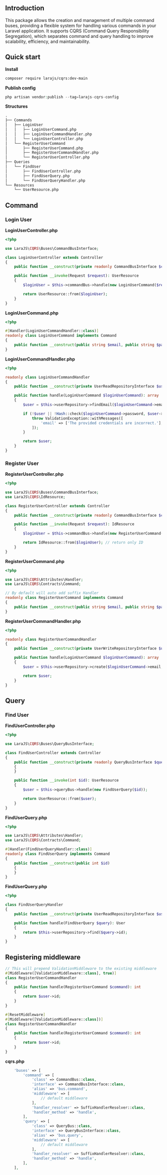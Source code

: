 ## Introduction

This package allows the creation and management of multiple command buses, providing a flexible system for handling various commands in your Laravel application. It supports CQRS (Command Query Responsibility Segregation), which separates command and query handling to improve scalability, efficiency, and maintainability.

## Quick start

**Install**

```bash
composer require larajs/cqrs:dev-main
```

**Publish config**

```php
php artisan vendor:publish --tag=larajs-cqrs-config
```

**Structures**

```txt
.
├── Commands
│   ├── LoginUser
│   │   ├── LoginUserCommand.php
│   │   ├── LoginUserCommandHandler.php
│   │   └── LoginUserController.php
│   └── RegisterUserCommand
│       ├── RegisterUserCommand.php
│       ├── RegisterUserCommandHandler.php
│       └── RegisterUserController.php
├── Queries
│   └── FindUser
│       ├── FindUserController.php
│       ├── FindUserQuery.php
│       └── FindUserQueryHandler.php
└── Resources
    └── UserResource.php
```

## Command

### Login User

**LoginUserController.php**

```php
<?php

use LaraJS\CQRS\Buses\CommandBusInterface;

class LoginUserController extends Controller
{
    public function __construct(private readonly CommandBusInterface $commandBus) {}

    public function __invoke(Request $request): UserResource
    {
        $loginUser = $this->commandBus->handle(new LoginUserCommand($request->get('email'), $request->get('password')));

        return UserResource::from($loginUser);
    }
}

```

**LoginUserCommand.php**

```php
<?php

#[Handler(LoginUserCommandHandler::class)]
readonly class LoginUserCommand implements Command
{
    public function __construct(public string $email, public string $password) {}
}
```

**LoginUserCommandHandler.php**

```php
<?php

readonly class LoginUserCommandHandler
{
    public function __construct(private UserReadRepositoryInterface $userRepository) {}

    public function handle(LoginUserCommand $loginUserCommand): array
    {
        $user = $this->userRepository->findEmail($loginUserCommand->email);

        if (!$user || !Hash::check($loginUserCommand->password, $user->getAttribute('password'))) {
            throw ValidationException::withMessages([
                'email' => ['The provided credentials are incorrect.'],
            ]);
        }

        return $user;
    }
}
```

### Register User

**RegisterUserController.php**

```php
<?php

use LaraJS\CQRS\Buses\CommandBusInterface;
use LaraJS\CQRS\IdResource;

class RegisterUserController extends Controller
{
    public function __construct(private readonly CommandBusInterface $commandBus) {}

    public function __invoke(Request $request): IdResource
    {
        $loginUser = $this->commandBus->handle(new RegisterUserCommand($request->get('email'), $request->get('password'), $request->get('role')));

        return IdResource::from($loginUser); // return only ID
    }
}

```

**RegisterUserCommand.php**

```php
<?php

use LaraJS\CQRS\Attributes\Handler;
use LaraJS\CQRS\Contracts\Command;

// By default will auto add suffix Handler
readonly class RegisterUserCommand implements Command
{
    public function __construct(public string $email, public string $password, public string $role) {}
}
```

**RegisterUserCommandHandler.php**

```php
<?php

readonly class RegisterUserCommandHandler
{
    public function __construct(private UserWriteRepositoryInterface $userRepository) {}

    public function handle(LoginUserCommand $loginUserCommand): array
    {
        $user = $this->userRepository->create($loginUserCommand->email, $loginUserCommand->password, $loginUserCommand->role);

        return $user;
    }
}
```

## Query

### Find User

**FindUserController.php**

```php
<?php

use LaraJS\CQRS\Buses\QueryBusInterface;

class FindUserController extends Controller
{
    public function __construct(private readonly QueryBusInterface $queryBus)
    {
    }

    public function __invoke(int $id): UserResource
    {
        $user = $this->queryBus->handle(new FindUserQuery($id));

        return UserResource::from($user);
    }
}

```

**FindUserQuery.php**

```php
<?php

use LaraJS\CQRS\Attributes\Handler;
use LaraJS\CQRS\Contracts\Command;

#[Handler(FindUserQueryHandler::class)]
readonly class FindUserQuery implements Command
{
    public function __construct(public int $id)
    {
    }
}
```

**FindUserQuery.php**

```php
<?php

class FindUserQueryHandler
{
    public function __construct(private UserReadRepositoryInterface $userRepository) {}

    public function handle(FindUserQuery $query): User
    {
        return $this->userRepository->find($query->id);
    }
}
```

## Registering middleware

```php
// This will prepend ValidationMiddleware to the existing middleware
#[Middleware([ValidationMiddleware::class], true)]
class RegisterUserCommandHandler
{
    public function handle(RegisterUserCommand $command): int
    {
        return $user->id;
    }
}
```

```php
#[ResetMiddleware]
#[Middleware([ValidationMiddleware::class])]
class RegisterUserCommandHandler
{
    public function handle(RegisterUserCommand $command): int
    {
        return $user->id;
    }
}
```

**cqrs.php**

```php
    'buses' => [
        'command' => [
            'class' => CommandBus::class,
            'interface' => CommandBusInterface::class,
            'alias' => 'bus.command',
            'middleware' => [
                // default middleware
            ],
            'handler_resolver' => SuffixHandlerResolver::class,
            'handler_method' => 'handle',
        ],
        'query' => [
            'class' => QueryBus::class,
            'interface' => QueryBusInterface::class,
            'alias' => 'bus.query',
            'middleware' => [
                // default middleware
            ],
            'handler_resolver' => SuffixHandlerResolver::class,
            'handler_method' => 'handle',
        ],
    ],
```
